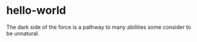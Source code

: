 # hello-world

The dark side of the force is a pathway to many abilities some consider to be unnatural.
